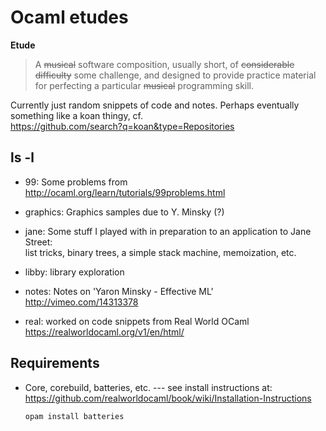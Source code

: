 
Ocaml etudes
============

**Etude**
> A ~~musical~~ software composition, usually short, of ~~considerable difficulty~~ some challenge, and designed to provide practice material for perfecting a particular ~~musical~~ programming skill.

Currently just random snippets of code and notes. Perhaps eventually something like a koan thingy, cf.  
https://github.com/search?q=koan&type=Repositories

 ls -l
-----------

* 99: Some problems from  
  http://ocaml.org/learn/tutorials/99problems.html

* graphics: Graphics samples due to Y. Minsky (?)

* jane: Some stuff I played with in preparation to an application to Jane Street:  
  list tricks, binary trees, a simple stack machine, memoization, etc.

* libby: library exploration

* notes: Notes on 'Yaron Minsky - Effective ML'  
  http://vimeo.com/14313378

* real: worked on code snippets from Real World OCaml  
  https://realworldocaml.org/v1/en/html/

Requirements
------------

 * Core, corebuild, batteries, etc. --- see install instructions at:  
   https://github.com/realworldocaml/book/wiki/Installation-Instructions  

   ```bash
   opam install batteries
   ```

